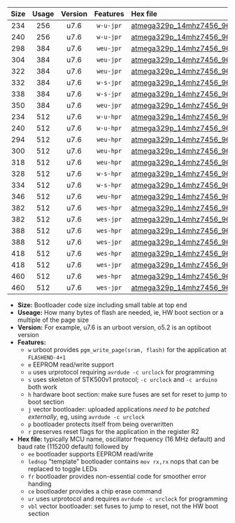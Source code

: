 |Size|Usage|Version|Features|Hex file|
|:-:|:-:|:-:|:-:|:--|
|234|256|u7.6|`w-u-jpr`|[atmega329p_14mhz7456_9600bps_ur_vbl.hex](https://raw.githubusercontent.com/stefanrueger/urboot/main/atmega329p_14mhz7456_9600bps_ur_vbl.hex)|
|240|256|u7.6|`w-u-jpr`|[atmega329p_14mhz7456_9600bps_lednop_ur_vbl.hex](https://raw.githubusercontent.com/stefanrueger/urboot/main/atmega329p_14mhz7456_9600bps_lednop_ur_vbl.hex)|
|298|384|u7.6|`weu-jpr`|[atmega329p_14mhz7456_9600bps_ee_ur_vbl.hex](https://raw.githubusercontent.com/stefanrueger/urboot/main/atmega329p_14mhz7456_9600bps_ee_ur_vbl.hex)|
|304|384|u7.6|`weu-jpr`|[atmega329p_14mhz7456_9600bps_ee_lednop_ur_vbl.hex](https://raw.githubusercontent.com/stefanrueger/urboot/main/atmega329p_14mhz7456_9600bps_ee_lednop_ur_vbl.hex)|
|322|384|u7.6|`weu-jpr`|[atmega329p_14mhz7456_9600bps_ee_lednop_fr_ur_vbl.hex](https://raw.githubusercontent.com/stefanrueger/urboot/main/atmega329p_14mhz7456_9600bps_ee_lednop_fr_ur_vbl.hex)|
|332|384|u7.6|`w-s-jpr`|[atmega329p_14mhz7456_9600bps_vbl.hex](https://raw.githubusercontent.com/stefanrueger/urboot/main/atmega329p_14mhz7456_9600bps_vbl.hex)|
|338|384|u7.6|`w-s-jpr`|[atmega329p_14mhz7456_9600bps_lednop_vbl.hex](https://raw.githubusercontent.com/stefanrueger/urboot/main/atmega329p_14mhz7456_9600bps_lednop_vbl.hex)|
|350|384|u7.6|`weu-jpr`|[atmega329p_14mhz7456_9600bps_ee_lednop_fr_ce_ur_vbl.hex](https://raw.githubusercontent.com/stefanrueger/urboot/main/atmega329p_14mhz7456_9600bps_ee_lednop_fr_ce_ur_vbl.hex)|
|234|512|u7.6|`w-u-hpr`|[atmega329p_14mhz7456_9600bps_ur.hex](https://raw.githubusercontent.com/stefanrueger/urboot/main/atmega329p_14mhz7456_9600bps_ur.hex)|
|240|512|u7.6|`w-u-hpr`|[atmega329p_14mhz7456_9600bps_lednop_ur.hex](https://raw.githubusercontent.com/stefanrueger/urboot/main/atmega329p_14mhz7456_9600bps_lednop_ur.hex)|
|294|512|u7.6|`weu-hpr`|[atmega329p_14mhz7456_9600bps_ee_ur.hex](https://raw.githubusercontent.com/stefanrueger/urboot/main/atmega329p_14mhz7456_9600bps_ee_ur.hex)|
|300|512|u7.6|`weu-hpr`|[atmega329p_14mhz7456_9600bps_ee_lednop_ur.hex](https://raw.githubusercontent.com/stefanrueger/urboot/main/atmega329p_14mhz7456_9600bps_ee_lednop_ur.hex)|
|318|512|u7.6|`weu-hpr`|[atmega329p_14mhz7456_9600bps_ee_lednop_fr_ur.hex](https://raw.githubusercontent.com/stefanrueger/urboot/main/atmega329p_14mhz7456_9600bps_ee_lednop_fr_ur.hex)|
|328|512|u7.6|`w-s-hpr`|[atmega329p_14mhz7456_9600bps.hex](https://raw.githubusercontent.com/stefanrueger/urboot/main/atmega329p_14mhz7456_9600bps.hex)|
|334|512|u7.6|`w-s-hpr`|[atmega329p_14mhz7456_9600bps_lednop.hex](https://raw.githubusercontent.com/stefanrueger/urboot/main/atmega329p_14mhz7456_9600bps_lednop.hex)|
|346|512|u7.6|`weu-hpr`|[atmega329p_14mhz7456_9600bps_ee_lednop_fr_ce_ur.hex](https://raw.githubusercontent.com/stefanrueger/urboot/main/atmega329p_14mhz7456_9600bps_ee_lednop_fr_ce_ur.hex)|
|382|512|u7.6|`wes-hpr`|[atmega329p_14mhz7456_9600bps_ee.hex](https://raw.githubusercontent.com/stefanrueger/urboot/main/atmega329p_14mhz7456_9600bps_ee.hex)|
|382|512|u7.6|`wes-jpr`|[atmega329p_14mhz7456_9600bps_ee_vbl.hex](https://raw.githubusercontent.com/stefanrueger/urboot/main/atmega329p_14mhz7456_9600bps_ee_vbl.hex)|
|388|512|u7.6|`wes-hpr`|[atmega329p_14mhz7456_9600bps_ee_lednop.hex](https://raw.githubusercontent.com/stefanrueger/urboot/main/atmega329p_14mhz7456_9600bps_ee_lednop.hex)|
|388|512|u7.6|`wes-jpr`|[atmega329p_14mhz7456_9600bps_ee_lednop_vbl.hex](https://raw.githubusercontent.com/stefanrueger/urboot/main/atmega329p_14mhz7456_9600bps_ee_lednop_vbl.hex)|
|418|512|u7.6|`wes-hpr`|[atmega329p_14mhz7456_9600bps_ee_lednop_fr.hex](https://raw.githubusercontent.com/stefanrueger/urboot/main/atmega329p_14mhz7456_9600bps_ee_lednop_fr.hex)|
|418|512|u7.6|`wes-jpr`|[atmega329p_14mhz7456_9600bps_ee_lednop_fr_vbl.hex](https://raw.githubusercontent.com/stefanrueger/urboot/main/atmega329p_14mhz7456_9600bps_ee_lednop_fr_vbl.hex)|
|460|512|u7.6|`wes-hpr`|[atmega329p_14mhz7456_9600bps_ee_lednop_fr_ce.hex](https://raw.githubusercontent.com/stefanrueger/urboot/main/atmega329p_14mhz7456_9600bps_ee_lednop_fr_ce.hex)|
|460|512|u7.6|`wes-jpr`|[atmega329p_14mhz7456_9600bps_ee_lednop_fr_ce_vbl.hex](https://raw.githubusercontent.com/stefanrueger/urboot/main/atmega329p_14mhz7456_9600bps_ee_lednop_fr_ce_vbl.hex)|

- **Size:** Bootloader code size including small table at top end
- **Useage:** How many bytes of flash are needed, ie, HW boot section or a multiple of the page size
- **Version:** For example, u7.6 is an urboot version, o5.2 is an optiboot version
- **Features:**
  + `w` urboot provides `pgm_write_page(sram, flash)` for the application at `FLASHEND-4+1`
  + `e` EEPROM read/write support
  + `u` uses urprotocol requiring `avrdude -c urclock` for programming
  + `s` uses skeleton of STK500v1 protocol; `-c urclock` and `-c arduino` both work
  + `h` hardware boot section: make sure fuses are set for reset to jump to boot section
  + `j` vector bootloader: uploaded applications *need to be patched externally*, eg, using `avrdude -c urclock`
  + `p` bootloader protects itself from being overwritten
  + `r` preserves reset flags for the application in the register R2
- **Hex file:** typically MCU name, oscillator frequency (16 MHz default) and baud rate (115200 default) followed by
  + `ee` bootloader supports EEPROM read/write
  + `lednop` "template" bootloader contains `mov rx,rx` nops that can be replaced to toggle LEDs
  + `fr` bootloader provides non-essential code for smoother error handing
  + `ce` bootloader provides a chip erase command
  + `ur` uses urprotocol and requires `avrdude -c urclock` for programming
  + `vbl` vector bootloader: set fuses to jump to reset, not the HW boot section
